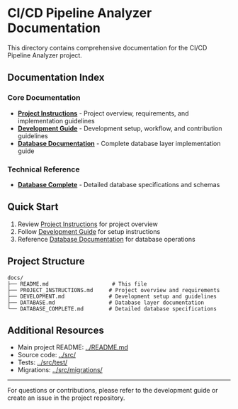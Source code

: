 # CI/CD Pipeline Analyzer Documentation

This directory contains comprehensive documentation for the CI/CD Pipeline Analyzer project.

## Documentation Index

### Core Documentation

- **[Project Instructions](PROJECT_INSTRUCTIONS.md)** - Project overview, requirements, and implementation guidelines
- **[Development Guide](DEVELOPMENT.md)** - Development setup, workflow, and contribution guidelines
- **[Database Documentation](DATABASE.md)** - Complete database layer implementation guide

### Technical Reference

- **[Database Complete](DATABASE_COMPLETE.md)** - Detailed database specifications and schemas

## Quick Start

1. Review [Project Instructions](PROJECT_INSTRUCTIONS.md) for project overview
2. Follow [Development Guide](DEVELOPMENT.md) for setup instructions  
3. Reference [Database Documentation](DATABASE.md) for database operations

## Project Structure

```text
docs/
├── README.md                    # This file
├── PROJECT_INSTRUCTIONS.md     # Project overview and requirements
├── DEVELOPMENT.md              # Development setup and guidelines
├── DATABASE.md                 # Database layer documentation
└── DATABASE_COMPLETE.md        # Detailed database specifications
```

## Additional Resources

- Main project README: [../README.md](../README.md)
- Source code: [../src/](../src/)
- Tests: [../src/test/](../src/test/)
- Migrations: [../src/migrations/](../src/migrations/)

---

For questions or contributions, please refer to the development guide or create an issue in the project repository.
